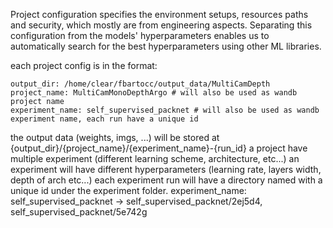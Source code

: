 Project configuration specifies the environment setups, resources paths and security,
which mostly are from engineering aspects. Separating this configuration from the models' hyperparameters
enables us to automatically search for the best hyperparameters using other ML libraries.

each project config is in the format:

```
output_dir: /home/clear/fbartocc/output_data/MultiCamDepth
project_name: MultiCamMonoDepthArgo # will also be used as wandb project name
experiment_name: self_supervised_packnet # will also be used as wandb experiment name, each run have a unique id
```

the output data (weights, imgs, ...) will be stored at {output_dir}/{project_name}/{experiment_name}-{run_id}
a project have multiple experiment (different learning scheme, architecture, etc...)
an experiment will have different hyperparameters (learning rate, layers width, depth of arch etc...)
each experiment run will have a directory named with a unique id under the experiment folder.
experiment_name: self_supervised_packnet -> self_supervised_packnet/2ej5d4, self_supervised_packnet/5e742g